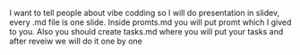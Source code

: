 I want to tell people about vibe codding so I will do presentation in slidev, every .md file is one slide. Inside promts.md you will put promt which I gived to you. Also you should create tasks.md where you will put your tasks and after reveiw we will do it one by one
